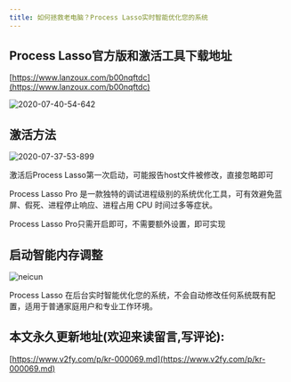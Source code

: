 ```yaml
---
title: 如何拯救老电脑？Process Lasso实时智能优化您的系统
---
```




## Process Lasso官方版和激活工具下载地址

[https://www.lanzoux.com/b00nqftdc](https://www.lanzoux.com/b00nqftdc)

![2020-07-40-54-642](https://www.v2fy.com/asset/0i/jikemiji/jikemiji-md/kr-000069.assets/2020-07-40-54-642.png)



## 激活方法



![2020-07-37-53-899](https://www.v2fy.com/asset/0i/jikemiji/jikemiji-md/kr-000069.assets/2020-07-37-53-899.png)

激活后Process Lasso第一次启动，可能报告host文件被修改，直接忽略即可

Process Lasso Pro 是一款独特的调试进程级别的系统优化工具，可有效避免蓝屏、假死、进程停止响应、进程占用 CPU 时间过多等症状。



Process Lasso Pro只需开启即可，不需要额外设置，即可实现



## 启动智能内存调整

![neicun](https://www.v2fy.com/asset/0i/jikemiji/jikemiji-md/kr-000069.assets/neicun.gif)



Process Lasso 在后台实时智能优化您的系统，不会自动修改任何系统既有配置，适用于普通家庭用户和专业工作环境。


## 本文永久更新地址(欢迎来读留言,写评论):

[https://www.v2fy.com/p/kr-000069.md](https://www.v2fy.com/p/kr-000069.md)
